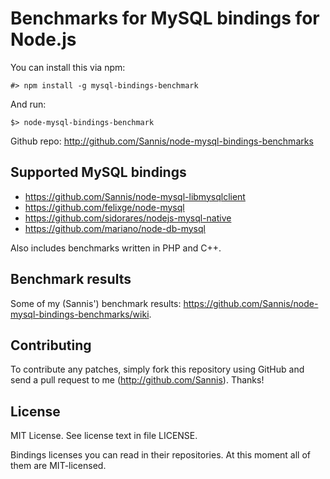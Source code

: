Benchmarks for MySQL bindings for Node.js
=========================================

You can install this via npm:

    #> npm install -g mysql-bindings-benchmark

And run:

    $> node-mysql-bindings-benchmark

Github repo: http://github.com/Sannis/node-mysql-bindings-benchmarks


Supported MySQL bindings
------------------------

* https://github.com/Sannis/node-mysql-libmysqlclient
* https://github.com/felixge/node-mysql
* https://github.com/sidorares/nodejs-mysql-native
* https://github.com/mariano/node-db-mysql

Also includes benchmarks written in PHP and C++.


Benchmark results
-----------------

Some of my (Sannis') benchmark results:
<https://github.com/Sannis/node-mysql-bindings-benchmarks/wiki>.


Contributing
------------

To contribute any patches, simply fork this repository using GitHub
and send a pull request to me (http://github.com/Sannis). Thanks!


License
-------

MIT License. See license text in file LICENSE.

Bindings licenses you can read in their repositories.
At this moment all of them are MIT-licensed.

